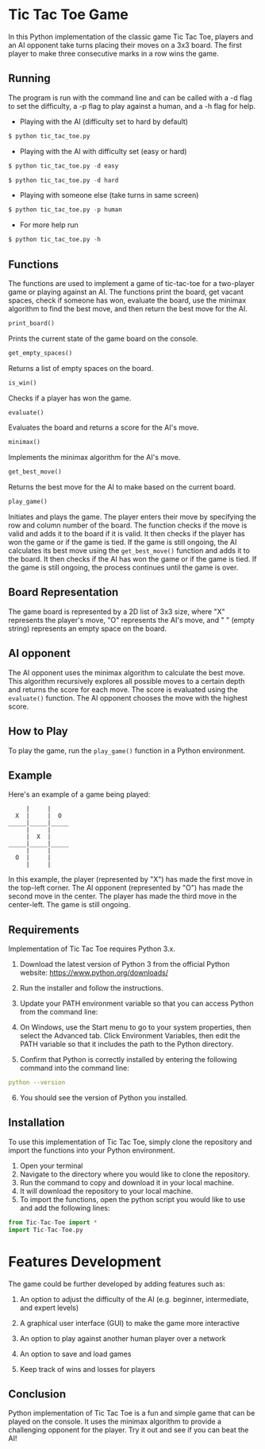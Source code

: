 # Tic Tac Toe Game

In this Python implementation of the classic game Tic Tac Toe, players and an AI opponent take turns placing their moves on a 3x3 board. The first player to make three consecutive marks in a row wins the game.


## Running


The program is run with the command line and can be called with a -d flag to set the difficulty, a -p flag to play against a human, and a -h flag for help.

* Playing with the AI (difficulty set to hard by default)

```python
$ python tic_tac_toe.py
```

* Playing with the AI with difficulty set (easy or hard)

```python
$ python tic_tac_toe.py -d easy
```

```python
$ python tic_tac_toe.py -d hard
```

* Playing with someone else (take turns in same screen)
```python
$ python tic_tac_toe.py -p human
```

* For more help run
```python
$ python tic_tac_toe.py -h
```

## Functions

The functions are used to implement a game of tic-tac-toe for a two-player game or playing against an AI. The functions print the board, get vacant spaces, check if someone has won, evaluate the board, use the minimax algorithm to find the best move, and then return the best move for the AI.

```Python
print_board()
```

Prints the current state of the game board on the console.

```Python
get_empty_spaces()
```

Returns a list of empty spaces on the board.

```Python
is_win()
```

Checks if a player has won the game.

```Python
evaluate()
```

Evaluates the board and returns a score for the AI's move.

```Python
minimax()
```

Implements the minimax algorithm for the AI's move.

```Python
get_best_move()
```
Returns the best move for the AI to make based on the current board.

```Python
play_game()
```

Initiates and plays the game. The player enters their move by specifying the row and column number of the board. The function checks if the move is valid and adds it to the board if it is valid. It then checks if the player has won the game or if the game is tied. If the game is still ongoing, the AI calculates its best move using the `get_best_move()` function and adds it to the board. It then checks if the AI has won the game or if the game is tied. If the game is still ongoing, the process continues until the game is over.

## Board Representation

The game board is represented by a 2D list of 3x3 size, where "X" represents the player's move, "O" represents the AI's move, and " " (empty string) represents an empty space on the board.

## AI opponent

The AI opponent uses the minimax algorithm to calculate the best move. This algorithm recursively explores all possible moves to a certain depth and returns the score for each move. The score is evaluated using the `evaluate()` function. The AI opponent chooses the move with the highest score.

## How to Play

To play the game, run the `play_game()` function in a Python environment.

## Example

Here's an example of a game being played:

```
     |     |
  X  |     |  O
_____|_____|_____
     |     |
     |  X  |
_____|_____|_____
     |     |
  O  |     |
     |     |
```

In this example, the player (represented by "X") has made the first move in the top-left corner. The AI opponent (represented by "O") has made the second move in the center. The player has made the third move in the center-left. The game is still ongoing.

## Requirements

Implementation of Tic Tac Toe requires Python 3.x.

1. Download the latest version of Python 3 from the official Python website: https://www.python.org/downloads/

2. Run the installer and follow the instructions.

3. Update your PATH environment variable so that you can access Python from the command line:

4. On Windows, use the Start menu to go to your system properties, then select the Advanced tab. Click Environment Variables, then edit the PATH variable so that it includes the path to the Python directory.

5. Confirm that Python is correctly installed by entering the following command into the command line:

```Yaml
python --version
```

6. You should see the version of Python you installed.

## Installation

To use this implementation of Tic Tac Toe, simply clone the repository and import the functions into your Python environment.


1. Open your terminal 
2. Navigate to the directory where you would like to clone the repository. 
3. Run the command to copy and download it in your local machine. 
4. It will download the repository to your local machine. 
5. To import the functions, open the python script you would like to use and add the following lines: 

```Python
from Tic-Tac-Toe import *
import Tic-Tac-Toe.py
```


# Features Development

The game could be further developed by adding features such as:

1. An option to adjust the difficulty of the AI (e.g. beginner, intermediate, and expert levels)

2. A graphical user interface (GUI) to make the game more interactive

3. An option to play against another human player over a network

4. An option to save and load games

5. Keep track of wins and losses for players


## Conclusion

Python implementation of Tic Tac Toe is a fun and simple game that can be played on the console. It uses the minimax algorithm to provide a challenging opponent for the player. Try it out and see if you can beat the AI!
